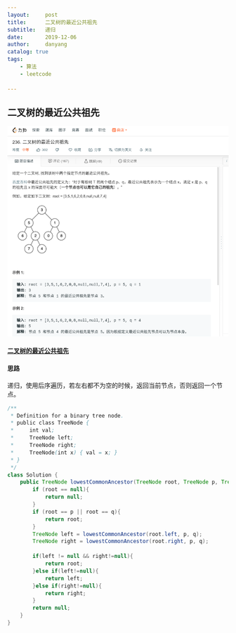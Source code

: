 ```yaml
---
layout:     post
title:      二叉树的最近公共祖先
subtitle:   递归
date:       2019-12-06
author:     danyang
catalog: true
tags:
    - 算法
    - leetcode

---
```


## 二叉树的最近公共祖先

![](../img/二叉树的最近公共祖先.png)

#### [二叉树的最近公共祖先](https://leetcode-cn.com/problems/lowest-common-ancestor-of-a-binary-tree/)

#### 思路

递归，使用后序遍历，若左右都不为空的时候，返回当前节点，否则返回一个节点。

```java
/**
 * Definition for a binary tree node.
 * public class TreeNode {
 *     int val;
 *     TreeNode left;
 *     TreeNode right;
 *     TreeNode(int x) { val = x; }
 * }
 */
class Solution {
    public TreeNode lowestCommonAncestor(TreeNode root, TreeNode p, TreeNode q) {
		if (root == null){
            return null;
        }
        if (root == p || root == q){
            return root;
        }
        TreeNode left = lowestCommonAncestor(root.left, p, q);
        TreeNode right = lowestCommonAncestor(root.right, p, q);
        
        if(left != null && right!=null){
            return root;
        }else if(left!=null){
            return left;
        }else if(right!=null){
            return right;
        }
        return null;
    }
}
```

